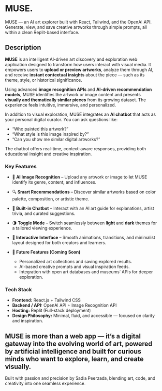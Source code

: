 # MUSE.
MUSE — an AI art explorer built with React, Tailwind, and the OpenAI API. Generate, view, and save creative artworks through simple prompts, all within a clean Replit-based interface.

## Description

**MUSE** is an intelligent AI-driven art discovery and exploration web application designed to transform how users interact with visual media. It empowers users to **upload or preview artworks**, analyze them through AI, and receive **instant contextual insights** about the piece — such as its theme, style, or historical significance.

Using advanced **image recognition APIs** and **AI-driven recommendation models**, MUSE identifies the artwork or image content and presents **visually and thematically similar pieces** from its growing dataset. The experience feels intuitive, immersive, and personalized.

In addition to visual exploration, MUSE integrates an **AI chatbot** that acts as your personal digital curator. You can ask questions like:

* “Who painted this artwork?”
* “What style is this image inspired by?”
* “Can you show me similar digital artworks?”

The chatbot offers real-time, context-aware responses, providing both educational insight and creative inspiration.

### Key Features

* 🎨 **AI Image Recognition** – Upload any artwork or image to let MUSE identify its genre, content, and influences.
* 🔍 **Smart Recommendations** – Discover similar artworks based on color palette, composition, or artistic theme.
* 🤖 **Built-in Chatbot** – Interact with an AI art guide for explanations, artist trivia, and curated suggestions.
* 🌗 **Toggle Mode** – Switch seamlessly between **light** and **dark** themes for a tailored viewing experience.
* 💬 **Interactive Interface** – Smooth animations, transitions, and minimalist layout designed for both creators and learners.
* 🚀 **Future Features (Coming Soon)**

  * Personalized art collections and saving explored results.
  * AI-based creative prompts and visual inspiration feeds.
  * Integration with open art databases and museums’ APIs for deeper exploration.

### Tech Stack

* **Frontend:** React.js + Tailwind CSS
* **Backend / API:** OpenAI API + Image Recognition API
* **Hosting:** Replit (Full-stack deployment)
* **Design Philosophy:** Minimal, fluid, and accessible — focused on clarity and inspiration.

MUSE is more than a web app — it’s a digital gateway into the evolving world of art, powered by artificial intelligence and built for curious minds who want to explore, learn, and create visually.
----
Built with passion and precision by Sadia Peerzada, blending art, code, and creativity into one seamless experience.

